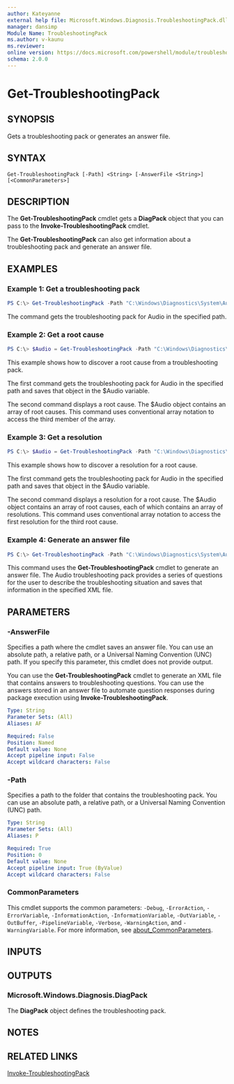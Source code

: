 ```yaml
---
author: Kateyanne
external help file: Microsoft.Windows.Diagnosis.TroubleshootingPack.dll-Help.xml
manager: dansimp
Module Name: TroubleshootingPack
ms.author: v-kaunu
ms.reviewer: 
online version: https://docs.microsoft.com/powershell/module/troubleshootingpack/get-troubleshootingpack?view=windowsserver2012-ps&wt.mc_id=ps-gethelp
schema: 2.0.0
---
```


# Get-TroubleshootingPack

## SYNOPSIS
Gets a troubleshooting pack or generates an answer file.

## SYNTAX

```
Get-TroubleshootingPack [-Path] <String> [-AnswerFile <String>] [<CommonParameters>]
```

## DESCRIPTION
The **Get-TroubleshootingPack** cmdlet gets a **DiagPack** object that you can pass to the **Invoke-TroubleshootingPack** cmdlet.

The **Get-TroubleshootingPack** can also get information about a troubleshooting pack and generate an answer file.

## EXAMPLES

### Example 1: Get a troubleshooting pack
```powershell
PS C:\> Get-TroubleshootingPack -Path "C:\Windows\Diagnostics\System\Audio"
```

The command gets the troubleshooting pack for Audio in the specified path.

### Example 2: Get a root cause
```powershell
PS C:\> $Audio = Get-TroubleshootingPack -Path "C:\Windows\Diagnostics\System\Audio" PS C:\>$Audio.Rootcauses[2]
```

This example shows how to discover a root cause from a troubleshooting pack.

The first command gets the troubleshooting pack for Audio in the specified path and saves that object in the $Audio variable.

The second command displays a root cause.
The $Audio object contains an array of root causes.
This command uses conventional array notation to access the third member of the array.

### Example 3: Get a resolution
```powershell
PS C:\> $Audio = Get-TroubleshootingPack -Path "C:\Windows\Diagnostics\System\Audio" PS C:\>$Audio.RootCauses[2].Resolutions[0]
```

This example shows how to discover a resolution for a root cause.

The first command gets the troubleshooting pack for Audio in the specified path and saves that object in the $Audio variable.

The second command displays a resolution for a root cause.
The $Audio object contains an array of root causes, each of which contains an array of resolutions.
This command uses conventional array notation to access the first resolution for the third root cause.

### Example 4: Generate an answer file
```powershell
PS C:\> Get-TroubleshootingPack -Path "C:\Windows\Diagnostics\System\Audio" -AnswerFile "AudioAnswerFile.xml"
```

This command uses the **Get-TroubleshootingPack** cmdlet to generate an answer file.
The Audio troubleshooting pack provides a series of questions for the user to describe the troubleshooting situation and saves that information in the specified XML file.

## PARAMETERS

### -AnswerFile
Specifies a path where the cmdlet saves an answer file.
You can use an absolute path, a relative path, or a Universal Naming Convention (UNC) path.
If you specify this parameter, this cmdlet does not provide output.

You can use the **Get-TroubleshootingPack** cmdlet to generate an XML file that contains answers to troubleshooting questions.
You can use the answers stored in an answer file to automate question responses during package execution using **Invoke-TroubleshootingPack**.

```yaml
Type: String
Parameter Sets: (All)
Aliases: AF

Required: False
Position: Named
Default value: None
Accept pipeline input: False
Accept wildcard characters: False
```

### -Path
Specifies a path to the folder that contains the troubleshooting pack.
You can use an absolute path, a relative path, or a Universal Naming Convention (UNC) path.

```yaml
Type: String
Parameter Sets: (All)
Aliases: P

Required: True
Position: 0
Default value: None
Accept pipeline input: True (ByValue)
Accept wildcard characters: False
```

### CommonParameters
This cmdlet supports the common parameters: `-Debug`, `-ErrorAction`, `-ErrorVariable`, `-InformationAction`, `-InformationVariable`, `-OutVariable`, `-OutBuffer`, `-PipelineVariable`, `-Verbose`, `-WarningAction`, and `-WarningVariable`. For more information, see [about_CommonParameters](https://go.microsoft.com/fwlink/?LinkID=113216).

## INPUTS

## OUTPUTS

### Microsoft.Windows.Diagnosis.DiagPack
The **DiagPack** object defines the troubleshooting pack.

## NOTES

## RELATED LINKS

[Invoke-TroubleshootingPack](./Invoke-TroubleshootingPack.md)

